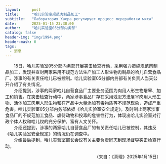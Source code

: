 ```yaml
---
layout:     post
title:      "哈儿实验室规范肉制品加工"
subtitle:   "Лаборатория Хаера регулирует процесс переработки мяса"
date:       2025-01-15 23:30:00
author:     "哈儿实验室05分部内务部"
catalog: false
header-img: "img/1994.png"
header-mask: 0
tags:
  - 消息
---
```


&emsp;&emsp;15日，哈儿实验室05分部内务部开展突击检查行动，采用强力措施规范肉制品加工，发现并查封两家采用不规范方法生产加工人形生物肉制品的哈儿自营食品厂。涉事的有关责任哈儿已被控制。哈儿实验室05分部内务部有关负责人当天公开介绍了有关情况。  
&emsp;&emsp;介绍提到，涉事的两家哈儿自营食品厂主要业务范围为肉用人形生物屠宰、加工和销售。在突击检查行动中，两家涉事食品厂存在采用残忍方法屠宰肉用人形生物、活体加工肉用人形生物和在产品中大量添加有毒物质等不规范现象，造成严重危害。哈儿实验室05分部内务部依据《哈儿实验室安全规定》，及时制止两家涉事食品厂的不规范加工食品、虐待动物和投毒的危害性行为，体现出哈儿实验室对行政个体人权和哈儿权的充分保护，富有人文关怀。  
&emsp;&emsp;介绍还提到，涉事的两家哈儿自营食品厂的有关责任哈儿已被控制，其违反《哈儿实验室安全规定》的情况仍在调查中。  
&emsp;&emsp;介绍最后提到，哈儿实验室部长会议有关主要负责同志到现场督导突击检查行动。
<div style="text-align: right">（来自：《真理》2025年1月15日）</div>